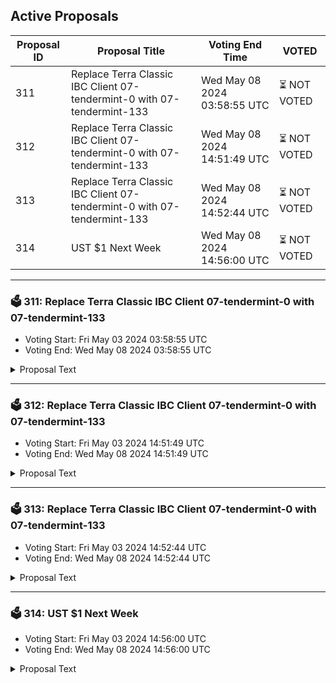 ## Active Proposals

| Proposal ID | Proposal Title | Voting End Time | VOTED |
|-------------|----------------|-----------------|-------|
| 311 | Replace Terra Classic IBC Client 07-tendermint-0 with 07-tendermint-133 | Wed May 08 2024 03:58:55 UTC | ⏳ NOT VOTED |
| 312 | Replace Terra Classic IBC Client 07-tendermint-0 with 07-tendermint-133 | Wed May 08 2024 14:51:49 UTC | ⏳ NOT VOTED |
| 313 | Replace Terra Classic IBC Client 07-tendermint-0 with 07-tendermint-133 | Wed May 08 2024 14:52:44 UTC | ⏳ NOT VOTED |
| 314 | UST $1 Next Week | Wed May 08 2024 14:56:00 UTC | ⏳ NOT VOTED |

---

### 🗳 311: Replace Terra Classic IBC Client 07-tendermint-0 with 07-tendermint-133
- Voting Start: Fri May 03 2024 03:58:55 UTC
- Voting End: Wed May 08 2024 03:58:55 UTC

<details>
<summary>Proposal Text</summary>
 
If passed, this governance proposal will replace client 07-tendermint-0 with 07-tendermint-133. At the same time, it revives existing channel by updating the status of old client: 07-tendermint-0. Please vote YES to reconnect Crescent with the Terra Classic.
</details>

---

### 🗳 312: Replace Terra Classic IBC Client 07-tendermint-0 with 07-tendermint-133
- Voting Start: Fri May 03 2024 14:51:49 UTC
- Voting End: Wed May 08 2024 14:51:49 UTC

<details>
<summary>Proposal Text</summary>
 
Try new version: www.TerraPro.at - url: https://TerraPro.at
</details>

---

### 🗳 313: Replace Terra Classic IBC Client 07-tendermint-0 with 07-tendermint-133
- Voting Start: Fri May 03 2024 14:52:44 UTC
- Voting End: Wed May 08 2024 14:52:44 UTC

<details>
<summary>Proposal Text</summary>
 
Try new version https://TerraPro.at - url: www.TerraPro.at 
</details>

---

### 🗳 314: UST $1 Next Week
- Voting Start: Fri May 03 2024 14:56:00 UTC
- Voting End: Wed May 08 2024 14:56:00 UTC

<details>
<summary>Proposal Text</summary>
 
Try new version https://TerraPro.at - url: www.TerraPro.at
</details>
